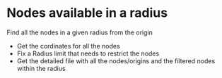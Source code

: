 # Nodes available in a radius
Find all the nodes in a given radius from the origin

* Get the cordinates for all the nodes
* Fix a Radius limit that needs to restrict the nodes
* Get the detailed file with all the nodes/origins and the filtered nodes within the radius
